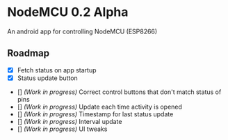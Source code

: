# NodeMCU 0.2 Alpha

An android app for controlling NodeMCU (ESP8266) 

## Roadmap

- [x] Fetch status on app startup
- [x] Status update button
- [] _(Work in progress)_ Correct control buttons that don't match status of pins
- [] _(Work in progress)_ Update each time activity is opened
- [] _(Work in progress)_ Timestamp for last status update
- [] _(Work in progress)_ Interval update
- [] _(Work in progress)_ UI tweaks


